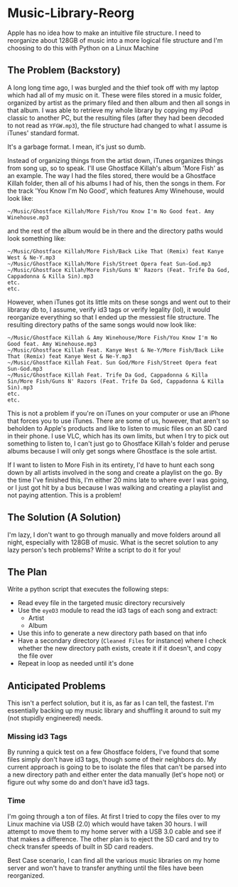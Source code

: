 # Music-Library-Reorg
Apple has no idea how to make an intuitive file structure. I need to reorganize about 128GB of music into a more logical file structure and I'm choosing to do this with Python on a Linux Machine


## The Problem (Backstory)
A long long time ago, I was burgled and the thief took off with my laptop which had all of my music on it. These were files stored in a music folder, organized by artist as the primary filed and then album and then all songs in that album. I was able to retrieve my whole library by copying my iPod classic to another PC, but the resulting files (after they had been decoded to not read as `YFGW.mp3`), the file structure had changed to what I assume is iTunes' standard format.

It's a garbage format. I mean, it's just so dumb. 

Instead of organizing things from the artist down, iTunes organizes things from song up, so to speak. I'll use Ghostface Killah's album 'More Fish' as an example. The way I had the files stored, there would be a Ghostface Killah folder, then all of his albums I had of his, then the songs in them. For the track 'You Know I'm No Good', which features Amy Winehouse, would look like:

`~/Music/Ghostface Killah/More Fish/You Know I'm No Good feat. Amy Winehouse.mp3`

and the rest of the album would be in there and the directory paths would look something like:

```
~/Music/Ghostface Killah/More Fish/Back Like That (Remix) feat Kanye West & Ne-Y.mp3
~/Music/Ghostface Killah/More Fish/Street Opera feat Sun-God.mp3
~/Music/Ghostface Killah/More Fish/Guns N' Razors (Feat. Trife Da God, Cappadonna & Killa Sin).mp3
etc.
etc.
```

However, when iTunes got its little mits on these songs and went out to their libraray db to, I assume, verify id3 tags or verify legality (lol), it would reorganize everything so that I ended up the messiest file structure. The resulting directory paths of the same songs would now look like:

```
~/Music/Ghostface Killah & Amy Winehouse/More Fish/You Know I'm No Good feat. Amy Winehouse.mp3
~/Music/Ghostface Killah Feat. Kanye West & Ne-Y/More Fish/Back Like That (Remix) feat Kanye West & Ne-Y.mp3
~/Music/Ghostface Killah Feat. Sun God/More Fish/Street Opera feat Sun-God.mp3
~/Music/Ghostface Killah Feat. Trife Da God, Cappadonna & Killa Sin/More Fish/Guns N' Razors (Feat. Trife Da God, Cappadonna & Killa Sin).mp3
etc.
etc.
```
This is not a problem if you're on iTunes on your computer or use an iPhone that forces you to use iTunes. There are some of us, however, that aren't so beholden to Apple's products and like to listen to music files on an SD card in their phone. I use VLC, which has its own limits, but when I try to pick out something to listen to, I can't just go to Ghostface Killah's folder and peruse albums because I will only get songs where Ghostface is the sole artist. 

If I want to listen to More Fish in its entirety, I'd have to hunt each song down by all artists involved in the song and create a playlist on the go. By the time I've finished this, I'm either 20 mins late to where ever I was going, or I just got hit by a bus because I was walking and creating a playlist and not paying attention. This is a problem!

## The Solution (A Solution)

I'm lazy, I don't want to go through manually and move folders around all night, especially with 128GB of music. What is the secret solution to any lazy person's tech problems? Write a script to do it for you!

## The Plan

Write a python script that executes the following steps:
* Read evey file in the targeted music directory recursively
* Use the `eyeD3` module to read the id3 tags of each song and extract:
    * Artist
    * Album
* Use this info to generate a new directory path based on that info
* Have a secondary directory (`Cleaned Files` for instance) where I check whether the new directory path exists, create it if it doesn't, and copy the file over
* Repeat in loop as needed until it's done

## Anticipated Problems

This isn't a perfect solution, but it is, as far as I can tell, the fastest. I'm essentially backing up my music library and shuffling it around to suit my (not stupidly engineered) needs. 

### Missing id3 Tags

By running a quick test on a few Ghostface folders, I've found that some files simply don't have id3 tags, though some of their neighbors do. My current approach is going to be to isolate the files that can't be parsed into a new directory path and either enter the data manually (let's hope not) or figure out why some do and don't have id3 tags.

### Time

I'm going through a ton of files. At first I tried to copy the files over to my Linux machine via USB (2.0) which would have taken 30 hours. I will attempt to move them to my home server with a USB 3.0 cable and see if that makes a difference. The other plan is to eject the SD card and try to check transfer speeds of built in SD card readers. 

Best Case scenario, I can find all the various music libraries on my home server and won't have to transfer anything until the files have been reorganized.
